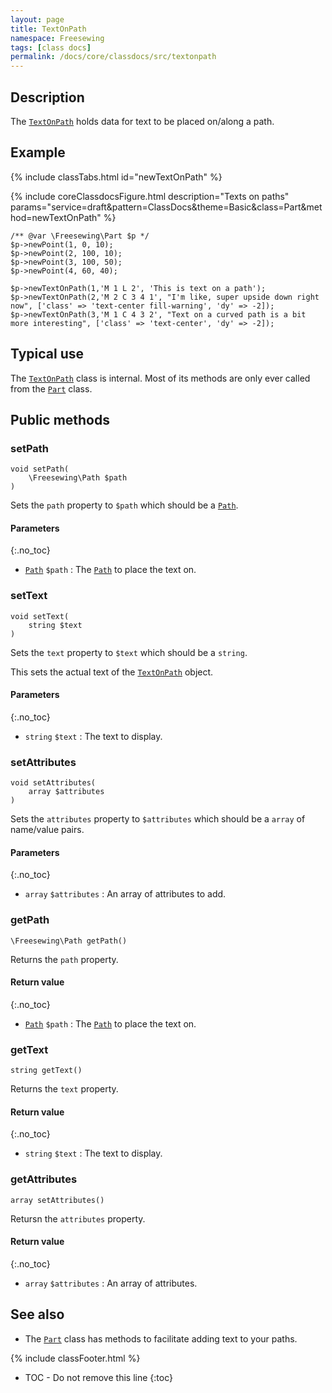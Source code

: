 ```yaml
---
layout: page
title: TextOnPath
namespace: Freesewing
tags: [class docs]
permalink: /docs/core/classdocs/src/textonpath
---
```

## Description 

The [`TextOnPath`](textonpath) holds data for text to be placed on/along a path.

## Example

{% include classTabs.html
    id="newTextOnPath" 
%}

<div class="tab-content">
<div role="tabpanel" class="tab-pane active" id="newTextOnPath-result">

{% include coreClassdocsFigure.html
    description="Texts on paths"
    params="service=draft&pattern=ClassDocs&theme=Basic&class=Part&method=newTextOnPath"
%}

</div>
<div role="tabpanel" class="tab-pane" id="newTextOnPath-code" markdown="1">

```php?start_inline=1
/** @var \Freesewing\Part $p */
$p->newPoint(1, 0, 10);
$p->newPoint(2, 100, 10);
$p->newPoint(3, 100, 50);
$p->newPoint(4, 60, 40);

$p->newTextOnPath(1,'M 1 L 2', 'This is text on a path');
$p->newTextOnPath(2,'M 2 C 3 4 1', "I'm like, super upside down right now", ['class' => 'text-center fill-warning', 'dy' => -2]);
$p->newTextOnPath(3,'M 1 C 4 3 2', "Text on a curved path is a bit more interesting", ['class' => 'text-center', 'dy' => -2]);
```

</div>
</div>

## Typical use

The [`TextOnPath`](textonpath) class is internal. Most of its methods are only
ever called from the [`Part`](part) class. 

## Public methods

### setPath

```php?start_inline=1
void setPath( 
    \Freesewing\Path $path 
)
```
Sets the `path` property to `$path` which should be a [`Path`](path).

#### Parameters
{:.no_toc}

- [`Path`](path) `$path` : The [`Path`](path) to place the text on.

### setText

```php?start_inline=1
void setText( 
    string $text 
)
```
Sets the `text` property to `$text` which should be a `string`.

This sets the actual text of the [`TextOnPath`](textonpath) object.

#### Parameters
{:.no_toc}

- `string` `$text` : The text to display.

### setAttributes

```php?start_inline=1
void setAttributes( 
    array $attributes 
)
```
Sets the `attributes` property to `$attributes` which should be a `array`
of name/value pairs.

#### Parameters
{:.no_toc}

- `array` `$attributes` : An array of attributes to add.

### getPath

```php?start_inline=1
\Freesewing\Path getPath()
```
Returns the `path` property.

#### Return value
{:.no_toc}

- [`Path`](path) `$path` : The [`Path`](path) to place the text on.

### getText

```php?start_inline=1
string getText()
```
Returns the `text` property.

#### Return value
{:.no_toc}

- `string` `$text` : The text to display.

### getAttributes

```php?start_inline=1
array setAttributes()
```
Retursn the `attributes` property.

#### Return value
{:.no_toc}

- `array` `$attributes` : An array of attributes.

## See also

- The [`Part`](part) class has methods to facilitate adding text to your paths.

{% include classFooter.html %}
* TOC - Do not remove this line
{:toc}
